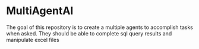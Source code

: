 # MultiAgentAI
The goal of this repository is to create a multiple agents to accomplish tasks when asked.  They should be able to complete sql query results and manipulate excel files
